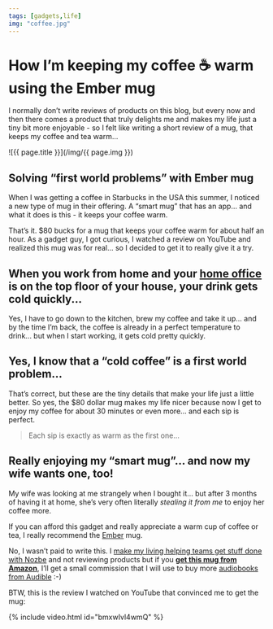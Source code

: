 ```yaml
---
tags: [gadgets,life]
img: "coffee.jpg"
---
```


# How I’m keeping my coffee ☕️ warm using the Ember mug

I normally don’t write reviews of products on this blog, but every now and then there comes a product that truly delights me and makes my life just a tiny bit more enjoyable - so I felt like writing a short review of a mug, that keeps my coffee and tea warm...

<!--More-->

![{{ page.title }}](/img/{{ page.img }})

## Solving “first world problems” with Ember mug

When I was getting a coffee in Starbucks in the USA this summer, I noticed a new type of mug in their offering. A “smart mug” that has an app... and what it does is this - it keeps your coffee warm.

That’s it. $80 bucks for a mug that keeps your coffee warm for about half an hour. As a gadget guy, I got curious, I watched a review on YouTube and realized this mug was for real... so I decided to get it to really give it a try. 

## When you work from home and your [home office](/office) is on the top floor of your house, your drink gets cold quickly...

Yes, I have to go down to the kitchen, brew my coffee and take it up... and by the time I’m back, the coffee is already in a perfect temperature to drink... but when I start working, it gets cold pretty quickly.

## Yes, I know that a “cold coffee” is a first world problem...

That’s correct, but these are the tiny details that make your life just a little better. So yes, the $80 dollar mug makes my life nicer because now I get to enjoy my coffee for about 30 minutes or even more... and each sip is perfect.

> Each sip is exactly as warm as the first one...

## Really enjoying my “smart mug”... and now my wife wants one, too!

My wife was looking at me strangely when I bought it... but after 3 months of having it at home, she’s very often literally *stealing it from me* to enjoy her coffee more.

If you can afford this gadget and really appreciate a warm cup of coffee or tea, I really recommend the [Ember](https://ember.com) mug.

No, I wasn’t paid to write this. I [make my living helping teams get stuff done with Nozbe][n] and not reviewing products but if you **[get this mug from Amazon](https://www.amazon.com/dp/B07D93QWXG/?tag=sliwinski-20)**, I’ll get a small commission that I will use to buy more [audiobooks from Audible](/reading/) :-)

BTW, this is the review I watched on YouTube that convinced me to get the mug:

{% include video.html id="bmxwIvl4wmQ" %}

[n]: https://michael.gratis/nozbe
[p]: /podcast
